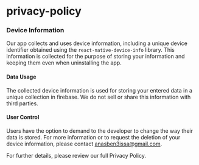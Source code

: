 # privacy-policy
### Device Information

Our app collects and uses device information, including a unique device identifier obtained using the `react-native-device-info` library. This information is collected for the purpose of storing your information and keeping them even when uninstalling the app.
#### Data Usage

The collected device information is used for storing your entered data in a unique collection in firebase. We do not sell or share this information with third parties.
#### User Control

Users have the option to demand to the developer to change the way their data is stored. For more information or to request the deletion of your device information, please contact anasben3issa@gmail.com.

For further details, please review our full Privacy Policy.
